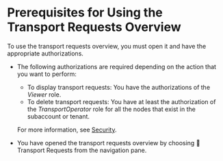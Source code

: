 <!-- loio55f162d7d8f84c108209412bda30499a -->

<link rel="stylesheet" type="text/css" href="../css/sap-icons.css"/>

# Prerequisites for Using the Transport Requests Overview

To use the transport requests overview, you must open it and have the appropriate authorizations.

-   The following authorizations are required depending on the action that you want to perform:

    -   To display transport requests: You have the authorizations of the *Viewer* role.
    -   To delete transport requests: You have at least the authorization of the *TransportOperator* role for all the nodes that exist in the subaccount or tenant.

    For more information, see [Security](../60-security/security-51939a4.md).

-   You have opened the transport requests overview by choosing <span class="SAP-icons-V5"></span> Transport Requests from the navigation pane.

